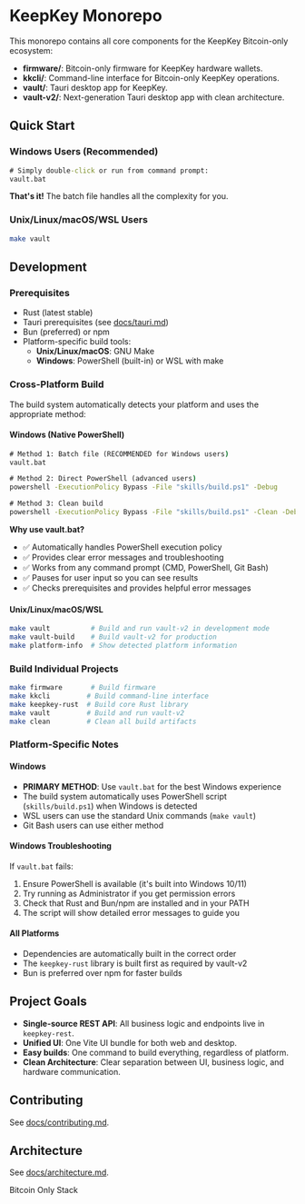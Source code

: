 # KeepKey Monorepo

This monorepo contains all core components for the KeepKey Bitcoin-only ecosystem:

- **firmware/**: Bitcoin-only firmware for KeepKey hardware wallets.
- **kkcli/**: Command-line interface for Bitcoin-only KeepKey operations.
- **vault/**: Tauri desktop app for KeepKey.
- **vault-v2/**: Next-generation Tauri desktop app with clean architecture.

## Quick Start

### Windows Users (Recommended)
```cmd
# Simply double-click or run from command prompt:
vault.bat
```
**That's it!** The batch file handles all the complexity for you.

### Unix/Linux/macOS/WSL Users
```sh
make vault
```

## Development

### Prerequisites

- Rust (latest stable)
- Tauri prerequisites (see [docs/tauri.md](docs/tauri.md))
- Bun (preferred) or npm
- Platform-specific build tools:
  - **Unix/Linux/macOS**: GNU Make
  - **Windows**: PowerShell (built-in) or WSL with make

### Cross-Platform Build

The build system automatically detects your platform and uses the appropriate method:

#### Windows (Native PowerShell)
```cmd
# Method 1: Batch file (RECOMMENDED for Windows users)
vault.bat

# Method 2: Direct PowerShell (advanced users)
powershell -ExecutionPolicy Bypass -File "skills/build.ps1" -Debug

# Method 3: Clean build
powershell -ExecutionPolicy Bypass -File "skills/build.ps1" -Clean -Debug
```

**Why use vault.bat?**
- ✅ Automatically handles PowerShell execution policy
- ✅ Provides clear error messages and troubleshooting
- ✅ Works from any command prompt (CMD, PowerShell, Git Bash)
- ✅ Pauses for user input so you can see results
- ✅ Checks prerequisites and provides helpful error messages

#### Unix/Linux/macOS/WSL
```sh
make vault          # Build and run vault-v2 in development mode
make vault-build    # Build vault-v2 for production
make platform-info  # Show detected platform information
```

### Build Individual Projects

```sh
make firmware       # Build firmware
make kkcli         # Build command-line interface
make keepkey-rust  # Build core Rust library
make vault         # Build and run vault-v2
make clean         # Clean all build artifacts
```

### Platform-Specific Notes

#### Windows
- **PRIMARY METHOD**: Use `vault.bat` for the best Windows experience
- The build system automatically uses PowerShell script (`skills/build.ps1`) when Windows is detected
- WSL users can use the standard Unix commands (`make vault`)
- Git Bash users can use either method

#### Windows Troubleshooting
If `vault.bat` fails:
1. Ensure PowerShell is available (it's built into Windows 10/11)
2. Try running as Administrator if you get permission errors
3. Check that Rust and Bun/npm are installed and in your PATH
4. The script will show detailed error messages to guide you

#### All Platforms
- Dependencies are automatically built in the correct order
- The `keepkey-rust` library is built first as required by vault-v2
- Bun is preferred over npm for faster builds

## Project Goals

- **Single-source REST API**: All business logic and endpoints live in `keepkey-rest`.
- **Unified UI**: One Vite UI bundle for both web and desktop.
- **Easy builds**: One command to build everything, regardless of platform.
- **Clean Architecture**: Clear separation between UI, business logic, and hardware communication.

## Contributing

See [docs/contributing.md](docs/contributing.md).

## Architecture

See [docs/architecture.md](docs/architecture/architecture.md).

Bitcoin Only Stack




